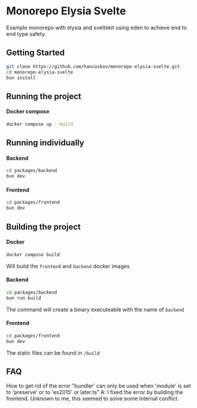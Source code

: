 # Monorepo Elysia Svelte

Example monorepo with elysia and sveltekit using eden to achieve end to end type safety.

## Getting Started

```bash
git clone https://github.com/hansaskov/monorepo-elysia-svelte.git
cd monorepo-elysia-svelte
bun install
```

## Running the project

#### Docker compose
```bash
docker compose up --build
```

## Running individually
#### Backend
```bash
cd packages/backend
bun dev
```

#### Frontend
```bash
cd packages/frontend
bun dev
```

## Building the project

#### Docker
```bash
docker compose build
```
Will build the `frontend` and `backend` docker images

#### Backend
```bash
cd packages/backend
bun run build
```
The command will create a binary executeable with the name of ``backend``

#### Frontend
```bash
cd packages/frontend
bun dev
```
The static files can be found in ``/build``


## FAQ
How to get rid of the error "bundler' can only be used when 'module' is set to 'preserve' or to 'es2015' or later.ts"
A: I fixed the error by building the frontend. Unknown to me, this seemed to solve some internal conflict. 
